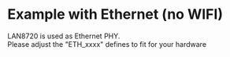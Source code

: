 # Example with Ethernet (no WIFI)

LAN8720 is used as Ethernet PHY.  
Please adjust the "ETH_xxxx" defines to fit for your hardware